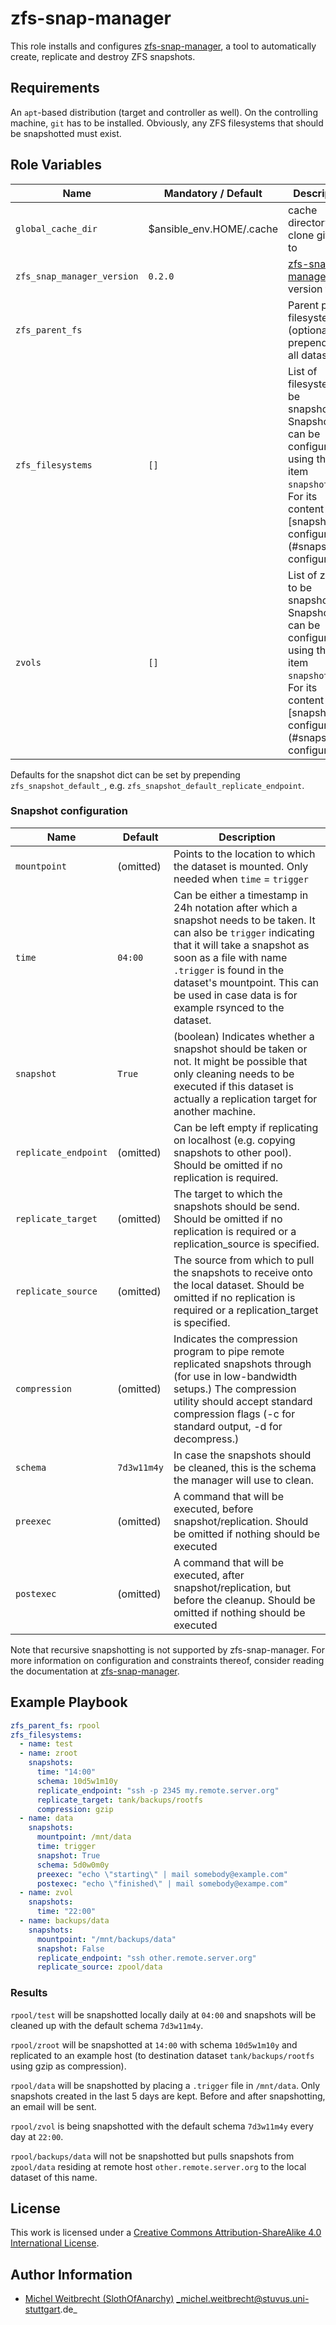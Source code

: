 # zfs-snap-manager

This role installs and configures [zfs-snap-manager](https://github.com/khenderick/zfs-snap-manager), a tool to automatically create, replicate and destroy ZFS snapshots.

## Requirements

An `apt`-based distribution (target and controller as well).
On the controlling machine, `git` has to be installed.
Obviously, any ZFS filesystems that should be snapshotted must exist.

## Role Variables

| Name                         | Mandatory / Default      | Description                                                                             |
| ---------------------------- | ------------------------ | ------------------------------------------------------------------------------- |
| `global_cache_dir`           | $ansible_env.HOME/.cache | cache directory to clone git repo to |
| `zfs_snap_manager_version`   | `0.2.0`                  | [zfs-snap-manager](https://github.com/khenderick/zfs-snap-manager) version to use                                                                                         |
| `zfs_parent_fs`              |                         | Parent pool or filesystem (optionally prepended to all datasets)                     |
| `zfs_filesystems`            | `[]`                     | List of filesystems to be snapshotted. Snapshots can be configured using the dict item `snapshots`. For its content see [snapshot configuration](#snapshot configuration) |
| `zvols`                      | `[]`                     | List of zvols to be snapshotted. Snapshots can be configured using the dict item `snapshots`. For its content see [snapshot configuration](#snapshot configuration)                |

Defaults for the snapshot dict can be set by prepending `zfs_snapshot_default_`, e.g. `zfs_snapshot_default_replicate_endpoint`.

### Snapshot configuration

| Name                   | Default     | Description                                                                                                                                                                                                                                                                                            |
| ---------------------- | -           | -------------                                                                                                                                                                                                                                                                                          |
| `mountpoint`           | (omitted)   | Points to the location to which the dataset is mounted. Only needed when `time` = `trigger`                                                                                                                                                                                                            |
| `time`                 | `04:00`     | Can be either a timestamp in 24h notation after which a snapshot needs to be taken. It can also be `trigger` indicating that it will take a snapshot as soon as a file with name `.trigger` is found in the dataset's mountpoint. This can be used in case data is for example rsynced to the dataset. |
| `snapshot`             | `True`      | (boolean) Indicates whether a snapshot should be taken or not. It might be possible that only cleaning needs to be executed if this dataset is actually a replication target for another machine.                                                                                                      |
| `replicate_endpoint`   | (omitted)   | Can be left empty if replicating on localhost (e.g. copying snapshots to other pool). Should be omitted if no replication is required.                                                                                                                                                                 |
| `replicate_target`     | (omitted)   | The target to which the snapshots should be send. Should be omitted if no replication is required or a replication_source is specified.                                                                                                                                                                |
| `replicate_source`     | (omitted)   | The source from which to pull the snapshots to receive onto the local dataset. Should be omitted if no replication is required or a replication_target is specified.                                                                                                                                   |
| `compression`          | (omitted)   | Indicates the compression program to pipe remote replicated snapshots through (for use in low-bandwidth setups.) The compression utility should accept standard compression flags (-c for standard output, -d for decompress.)                                                                         |
| `schema`               | `7d3w11m4y` | In case the snapshots should be cleaned, this is the schema the manager will use to clean.                                                                                                                                                                                                             |
| `preexec`              | (omitted)   | A command that will be executed, before snapshot/replication. Should be omitted if nothing should be executed                                                                                                                                                                                          |
| `postexec`             | (omitted)   | A command that will be executed, after snapshot/replication, but before the cleanup. Should be omitted if nothing should be executed                                                                                                                                                                   |

Note that recursive snapshotting is not supported by zfs-snap-manager.
For more information on configuration and constraints thereof, consider reading the documentation at [zfs-snap-manager](https://github.com/khenderick/zfs-snap-manager).

## Example Playbook

```yml
zfs_parent_fs: rpool
zfs_filesystems:
  - name: test
  - name: zroot
    snapshots:
      time: "14:00"
      schema: 10d5w1m10y
      replicate_endpoint: "ssh -p 2345 my.remote.server.org"
      replicate_target: tank/backups/rootfs
      compression: gzip
  - name: data
    snapshots:
      mountpoint: /mnt/data
      time: trigger
      snapshot: True
      schema: 5d0w0m0y
      preexec: "echo \"starting\" | mail somebody@example.com"
      postexec: "echo \"finished\" | mail somebody@exampe.com"
  - name: zvol
    snapshots:
      time: "22:00"
  - name: backups/data
    snapshots:
      mountpoint: "/mnt/backups/data"
      snapshot: False
      replicate_endpoint: "ssh other.remote.server.org"
      replicate_source: zpool/data
```

### Results

`rpool/test` will be snapshotted locally daily at `04:00` and snapshots will be cleaned up with the default schema `7d3w11m4y`.

`rpool/zroot` will be snapshotted at `14:00` with schema `10d5w1m10y` and replicated to an example host (to destination dataset `tank/backups/rootfs` using gzip as compression).

`rpool/data` will be snapshotted by placing a `.trigger` file in `/mnt/data`. Only snapshots created in the last 5 days are kept. Before and after snapshotting, an email will be sent.

`rpool/zvol` is being snapshotted with the default schema `7d3w11m4y` every day at `22:00`.

`rpool/backups/data` will not be snapshotted but pulls snapshots from `zpool/data` residing at remote host `other.remote.server.org` to the local dataset of this name.

## License

This work is licensed under a [Creative Commons Attribution-ShareAlike 4.0 International License](http://creativecommons.org/licenses/by-sa/4.0/).

## Author Information

 * [Michel Weitbrecht (SlothOfAnarchy)](https://github.com/SlothOfAnarchy) _michel.weitbrecht@stuvus.uni-stuttgart.de_
